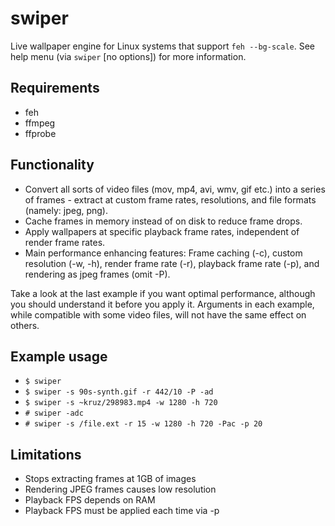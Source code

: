 # swiper
Live wallpaper engine for Linux systems that support `feh --bg-scale`. See help menu (via `swiper` [no options]) for more information.

## Requirements
- feh
- ffmpeg
- ffprobe

## Functionality
- Convert all sorts of video files (mov, mp4, avi, wmv, gif etc.) into a series of frames - extract at custom frame rates, resolutions, and file formats (namely: jpeg, png). 
- Cache frames in memory instead of on disk to reduce frame drops. 
- Apply wallpapers at specific playback frame rates, independent of render frame rates. 
- Main performance enhancing features: Frame caching (-c), custom resolution (-w, -h), render frame rate (-r), playback frame rate (-p), and rendering as jpeg frames (omit -P). 

Take a look at the last example if you want optimal performance, although you should understand it before you apply it. Arguments in each example, while compatible with some video files, will not have the same effect on others.

## Example usage
- `$ swiper`
- `$ swiper -s 90s-synth.gif -r 442/10 -P -ad`
- `$ swiper -s ~kruz/298983.mp4 -w 1280 -h 720`
- `# swiper -adc`
- `# swiper -s /file.ext -r 15 -w 1280 -h 720 -Pac -p 20`

## Limitations
- Stops extracting frames at 1GB of images
- Rendering JPEG frames causes low resolution
- Playback FPS depends on RAM
- Playback FPS must be applied each time via -p
